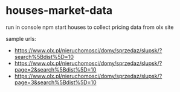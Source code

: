 # houses-market-data

run in console npm start houses <url> to collect pricing data from olx site

sample urls:
- https://www.olx.pl/nieruchomosci/domy/sprzedaz/slupsk/?search%5Bdist%5D=10
- https://www.olx.pl/nieruchomosci/domy/sprzedaz/slupsk/?page=2&search%5Bdist%5D=10
- https://www.olx.pl/nieruchomosci/domy/sprzedaz/slupsk/?page=3&search%5Bdist%5D=10